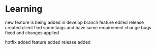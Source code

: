 # Learning
new feature is being added in develop branch
feature edited
release created
client find some bugs and have some requirement change
bugs fixed and changes applied

hotfix added
feature added
release added